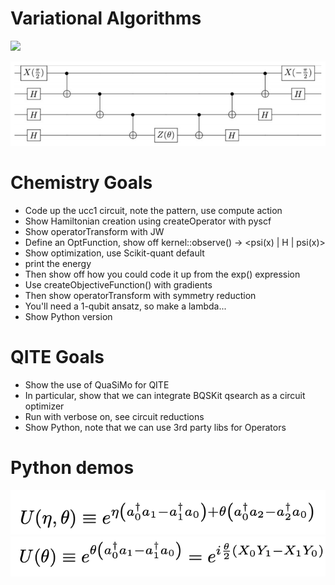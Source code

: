 # Variational Algorithms

<img src="https://latex.codecogs.com/gif.latex?e^{-i \theta X_0 X_1 X_2 Y_3} = " />

![circuit](ucc1.png)

# Chemistry Goals 
* Code up the ucc1 circuit, note the pattern, use compute action
* Show Hamiltonian creation using createOperator with pyscf
* Show operatorTransform with JW
* Define an OptFunction, show off kernel::observe() -> <psi(x) | H | psi(x)>
* Show optimization, use Scikit-quant default
* print the energy
* Then show off how you could code it up from the exp() expression
* Use createObjectiveFunction() with gradients
* Then show operatorTransform with symmetry reduction
* You'll need a 1-qubit ansatz, so make a lambda...
* Show Python version

# QITE Goals
* Show the use of QuaSiMo for QITE
* In particular, show that we can integrate BQSKit qsearch as a circuit optimizer
* Run with verbose on, see circuit reductions
* Show Python, note that we can use 3rd party libs for Operators

# Python demos
![dcirc](deuteron_n3_ansatz.png)
![d2circ](deuteron_n2_ansatz.png)